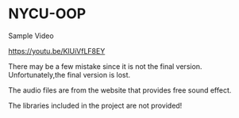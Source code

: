 # NYCU-OOP
Sample Video

https://youtu.be/KlUiVfLF8EY


There may be a few mistake since it is not the final version. Unfortunately,the final version is lost.


The audio files are from the website that provides free sound effect.

The libraries included in the project are not provided!
